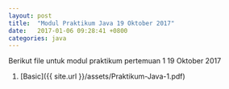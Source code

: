 ```yaml
---
layout: post
title:  "Modul Praktikum Java 19 Oktober 2017"
date:   2017-01-06 09:28:41 +0800
categories: java
---
```

Berikut file untuk modul praktikum pertemuan 1 19 Oktober 2017

1. [Basic]({{ site.url }}/assets/Praktikum-Java-1.pdf) 
